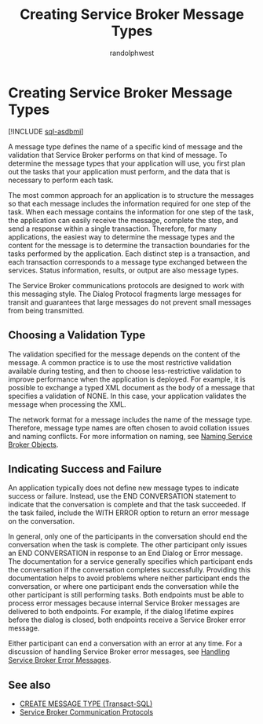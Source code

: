 ﻿---
title: Creating Service Broker Message Types
description: "A message type defines the name of a specific kind of message and the validation that Service Broker performs on that kind of message."
ms.prod: sql
ms.technology: configuration
ms.topic: conceptual
author: randolphwest
ms.author: rwestMSFT
ms.reviewer: mikeray, maghan
ms.date: "03/30/2022"
---

# Creating Service Broker Message Types

[!INCLUDE [sql-asdbmi](../../includes/applies-to-version/sql-asdbmi.md)]

A message type defines the name of a specific kind of message and the validation that Service Broker performs on that kind of message. To determine the message types that your application will use, you first plan out the tasks that your application must perform, and the data that is necessary to perform each task.

The most common approach for an application is to structure the messages so that each message includes the information required for one step of the task. When each message contains the information for one step of the task, the application can easily receive the message, complete the step, and send a response within a single transaction. Therefore, for many applications, the easiest way to determine the message types and the content for the message is to determine the transaction boundaries for the tasks performed by the application. Each distinct step is a transaction, and each transaction corresponds to a message type exchanged between the services. Status information, results, or output are also message types.

The Service Broker communications protocols are designed to work with this messaging style. The Dialog Protocol fragments large messages for transit and guarantees that large messages do not prevent small messages from being transmitted.

## Choosing a Validation Type

The validation specified for the message depends on the content of the message. A common practice is to use the most restrictive validation available during testing, and then to choose less-restrictive validation to improve performance when the application is deployed. For example, it is possible to exchange a typed XML document as the body of a message that specifies a validation of NONE. In this case, your application validates the message when processing the XML.

The network format for a message includes the name of the message type. Therefore, message type names are often chosen to avoid collation issues and naming conflicts. For more information on naming, see [Naming Service Broker Objects](naming-service-broker-objects.md).

## Indicating Success and Failure

An application typically does not define new message types to indicate success or failure. Instead, use the END CONVERSATION statement to indicate that the conversation is complete and that the task succeeded. If the task failed, include the WITH ERROR option to return an error message on the conversation.

In general, only one of the participants in the conversation should end the conversation when the task is complete. The other participant only issues an END CONVERSATION in response to an End Dialog or Error message. The documentation for a service generally specifies which participant ends the conversation if the conversation completes successfully. Providing this documentation helps to avoid problems where neither participant ends the conversation, or where one participant ends the conversation while the other participant is still performing tasks. Both endpoints must be able to process error messages because internal Service Broker messages are delivered to both endpoints. For example, if the dialog lifetime expires before the dialog is closed, both endpoints receive a Service Broker error message.

Either participant can end a conversation with an error at any time. For a discussion of handling Service Broker error messages, see [Handling Service Broker Error Messages](handling-service-broker-error-messages.md).

## See also

- [CREATE MESSAGE TYPE (Transact-SQL)](../../t-sql/statements/create-message-type-transact-sql.md)
- [Service Broker Communication Protocols](service-broker-communication-protocols.md)